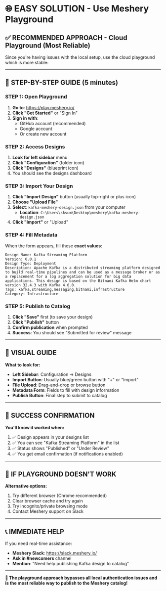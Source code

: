 # 🌐 EASY SOLUTION - Use Meshery Playground

## ✅ **RECOMMENDED APPROACH** - Cloud Playground (Most Reliable)

Since you're having issues with the local setup, use the cloud playground which is more stable:

---

## 🚀 **STEP-BY-STEP GUIDE** (5 minutes)

### **STEP 1**: Open Playground
1. **Go to**: https://play.meshery.io/
2. **Click "Get Started"** or "Sign In"
3. **Sign in with**:
   - GitHub account (recommended)
   - Google account
   - Or create new account

### **STEP 2**: Access Designs
1. **Look for left sidebar** menu
2. **Click "Configuration"** (folder icon)
3. **Click "Designs"** (blueprint icon)
4. You should see the designs dashboard

### **STEP 3**: Import Your Design
1. **Click "Import Design"** button (usually top-right or plus icon)
2. **Choose "Upload File"**
3. **Select**: `kafka-meshery-design.json` from your computer
   - **Location**: `C:\Users\sksum\Desktop\meshery\kafka-meshery-design.json`
4. **Click "Import"** or "Upload"

### **STEP 4**: Fill Metadata
When the form appears, fill these **exact values**:

```
Design Name: Kafka Streaming Platform
Version: 0.0.1
Design Type: Deployment
Description: Apache Kafka is a distributed streaming platform designed to build real-time pipelines and can be used as a message broker or as a replacement for a log aggregation solution for big data applications. This design is based on the Bitnami Kafka Helm chart version 32.4.3 with Kafka 4.0.0.
Tags: kafka,streaming,messaging,bitnami,infrastructure
Category: Infrastructure
```

### **STEP 5**: Publish to Catalog
1. **Click "Save"** first (to save your design)
2. **Click "Publish"** button
3. **Confirm publication** when prompted
4. **Success**: You should see "Submitted for review" message

---

## 📱 **VISUAL GUIDE**

**What to look for:**
- **Left Sidebar**: Configuration → Designs
- **Import Button**: Usually blue/green button with "+" or "Import"
- **File Upload**: Drag-and-drop or browse button
- **Metadata Form**: Fields to fill with design information
- **Publish Button**: Final step to submit to catalog

---

## 🎯 **SUCCESS CONFIRMATION**

**You'll know it worked when:**
1. ✅ Design appears in your designs list
2. ✅ You can see "Kafka Streaming Platform" in the list
3. ✅ Status shows "Published" or "Under Review"
4. ✅ You get email confirmation (if notifications enabled)

---

## 🔧 **IF PLAYGROUND DOESN'T WORK**

**Alternative options:**
1. Try different browser (Chrome recommended)
2. Clear browser cache and try again
3. Try incognito/private browsing mode
4. Contact Meshery support on Slack

---

## 📞 **IMMEDIATE HELP**

If you need real-time assistance:
- **Meshery Slack**: https://slack.meshery.io/
- **Ask in #newcomers** channel
- **Mention**: "Need help publishing Kafka design to catalog"

---

**🎊 The playground approach bypasses all local authentication issues and is the most reliable way to publish to the Meshery catalog!**